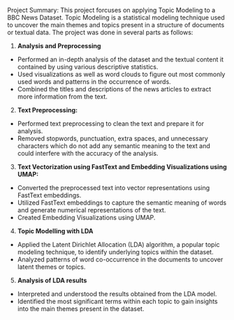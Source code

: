 Project Summary: This project forcuses on applying Topic Modeling to a BBC News Dataset. Topic Modeling is a statistical modeling technique used to uncover the main themes and topics present in a structure of documents or textual data. The project was done in several parts as follows:

1. **Analysis and Preprocessing**
  - Performed an in-depth analysis of the dataset and the textual content it contained by using various descriptive statistics.
  - Used visualizations as well as word clouds to figure out most commonly used words and patterns in the occurrence of words.
  - Combined the titles and descriptions of the news articles to extract more information from the text.

2. **Text Preprocessing:**
  - Performed text preprocessing to clean the text and prepare it for analysis.
  - Removed stopwords, punctuation, extra spaces, and unnecessary characters which do not add any semantic meaning to the text and could interfere with the accuracy of the analysis.

3. **Text Vectorization using FastText and Embedding Visualizations using UMAP:**
  - Converted the preprocessed text into vector representations using FastText embeddings.
  - Utilized FastText embeddings to capture the semantic meaning of words and generate numerical representations of the text.
  - Created Embedding Visualizations using UMAP.

4. **Topic Modelling with LDA**
  - Applied the Latent Dirichlet Allocation (LDA) algorithm, a popular topic modeling technique, to identify underlying topics within the dataset.
  - Analyzed patterns of word co-occurrence in the documents to uncover latent themes or topics.

5. **Analysis of LDA results**
  - Interpreted and understood the results obtained from the LDA model.
  - Identified the most significant terms within each topic to gain insights into the main themes present in the dataset.
